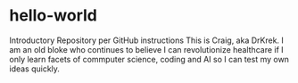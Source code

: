 # hello-world
Introductory Repository per GitHub instructions
This is Craig, aka DrKrek. I am an old bloke who continues to believe I can revolutionize healthcare if I only learn facets of commputer science, coding and AI so I can test my own ideas quickly.
